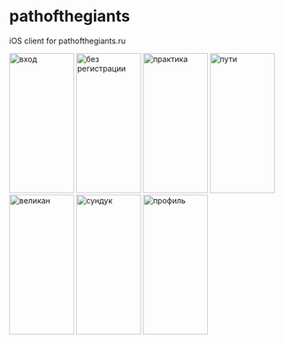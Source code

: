 # pathofthegiants
iOS client for pathofthegiants.ru


<img width="117" height="253" alt="вход" src="https://github.com/user-attachments/assets/5289b888-1552-4309-a0c3-a549dac11acd" />
<img width="117" height="253" alt="без регистрации" src="https://github.com/user-attachments/assets/d723e3a1-42f4-4726-950f-2ee4cc418fda" />
<img width="117" height="253" alt="практика" src="https://github.com/user-attachments/assets/38ff6885-3351-438f-a888-ca513417ea10" />
<img width="117" height="253" alt="пути" src="https://github.com/user-attachments/assets/8fa0c141-0ebd-4da6-a30f-8157567031e0" />
<img width="117" height="253" alt="великан" src="https://github.com/user-attachments/assets/87a6c16a-752c-446e-b280-c513e6a2920a" />
<img width="117" height="253" alt="сундук" src="https://github.com/user-attachments/assets/ba8b0c8b-bae3-4bab-b094-ff17c616ec4b" />
<img width="117" height="253" alt="профиль" src="https://github.com/user-attachments/assets/7c68b8c9-1b27-484d-8fee-2588bb9382b0" />
